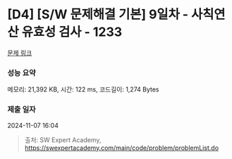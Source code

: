 # [D4] [S/W 문제해결 기본] 9일차 - 사칙연산 유효성 검사 - 1233 

[문제 링크](https://swexpertacademy.com/main/code/problem/problemDetail.do?contestProbId=AV141176AIwCFAYD) 

### 성능 요약

메모리: 21,392 KB, 시간: 122 ms, 코드길이: 1,274 Bytes

### 제출 일자

2024-11-07 16:04



> 출처: SW Expert Academy, https://swexpertacademy.com/main/code/problem/problemList.do